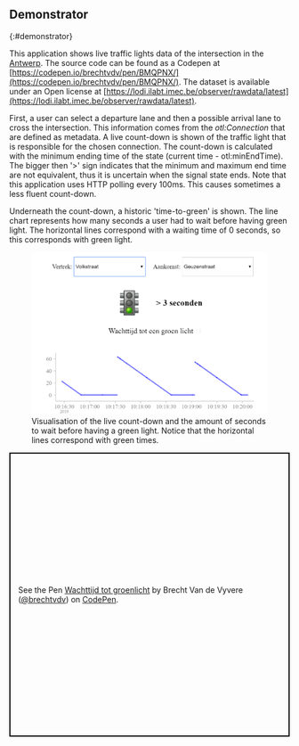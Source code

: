 ## Demonstrator
{:#demonstrator}

This application shows live traffic lights data of the intersection in the [Antwerp](https://www.openstreetmap.org/#map=19/51.21205/4.39717). The source code can be found as a Codepen at [https://codepen.io/brechtvdv/pen/BMQPNX/](https://codepen.io/brechtvdv/pen/BMQPNX/). The dataset is available under an Open license at [https://lodi.ilabt.imec.be/observer/rawdata/latest](https://lodi.ilabt.imec.be/observer/rawdata/latest).

First, a user can select a departure lane and then a possible arrival lane to cross the intersection. This information comes from the _otl:Connection_ that are defined as metadata.
A live count-down is shown of the traffic light that is responsible for the chosen connection. The count-down is calculated with the minimum ending time of the state (current time - otl:minEndTime). The bigger then '>' sign indicates that the minimum and maximum end time are not equivalent, thus it is uncertain when the signal state ends. 
Note that this application uses HTTP polling every 100ms. This causes sometimes a less fluent count-down.

Underneath the count-down, a historic 'time-to-green' is shown. The line chart represents how many seconds a user had to wait before having green light. The horizontal lines correspond with a waiting time of 0 seconds, so this corresponds with green light.

<figure id="codepen">
<center>
<img src="img/codepen.PNG">
</center>
<figcaption markdown="block">
Visualisation of the live count-down and the amount of seconds to wait before having a green light. Notice that the horizontal lines correspond with green times.
</figcaption>
</figure>

<p class="codepen" data-height="510" data-theme-id="0" data-default-tab="result" data-user="brechtvdv" data-slug-hash="BMQPNX" style="height: 510px; box-sizing: border-box; display: flex; align-items: center; justify-content: center; border: 2px solid black; margin: 1em 0; padding: 1em;" data-pen-title="Wachttijd tot groenlicht">
  <span>See the Pen <a href="https://codepen.io/brechtvdv/pen/BMQPNX/">
  Wachttijd tot groenlicht</a> by Brecht Van de Vyvere (<a href="https://codepen.io/brechtvdv">@brechtvdv</a>)
  on <a href="https://codepen.io">CodePen</a>.</span>
</p>
<script async src="https://static.codepen.io/assets/embed/ei.js"></script>